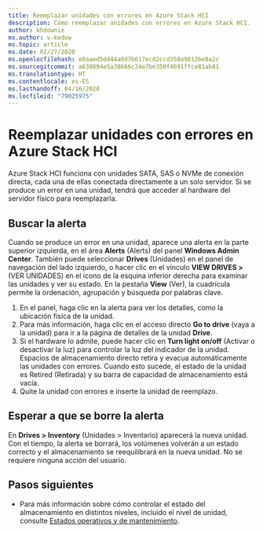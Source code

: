 ```yaml
---
title: Reemplazar unidades con errores en Azure Stack HCI
description: Cómo reemplazar unidades con errores en Azure Stack HCI.
author: khdownie
ms.author: v-kedow
ms.topic: article
ms.date: 02/27/2020
ms.openlocfilehash: e0aaed5d444a0d7b617ecd2ccd350a9812be8a2c
ms.sourcegitcommit: a630894e5a38666c24e7be350f4691ffce81ab81
ms.translationtype: HT
ms.contentlocale: es-ES
ms.lasthandoff: 04/16/2020
ms.locfileid: "79025975"
---
```

# <a name="replace-failed-drives-on-azure-stack-hci"></a>Reemplazar unidades con errores en Azure Stack HCI

Azure Stack HCI funciona con unidades SATA, SAS o NVMe de conexión directa, cada una de ellas conectada directamente a un solo servidor. Si se produce un error en una unidad, tendrá que acceder al hardware del servidor físico para reemplazarla.

## <a name="find-the-alert"></a>Buscar la alerta
Cuando se produce un error en una unidad, aparece una alerta en la parte superior izquierda, en el área **Alerts** (Alerts) del panel **Windows Admin Center**. También puede seleccionar **Drives** (Unidades) en el panel de navegación del lado izquierdo, o hacer clic en el vínculo **VIEW DRIVES >** (VER UNIDADES) en el icono de la esquina inferior derecha para examinar las unidades y ver su estado. En la pestaña **View** (Ver), la cuadrícula permite la ordenación, agrupación y búsqueda por palabras clave.

1. En el panel, haga clic en la alerta para ver los detalles, como la ubicación física de la unidad.
1. Para más información, haga clic en el acceso directo **Go to drive** (vaya a la unidad) para ir a la página de detalles de la unidad **Drive**.
1. Si el hardware lo admite, puede hacer clic en **Turn light on/off** (Activar o desactivar la luz) para controlar la luz del indicador de la unidad.
   Espacios de almacenamiento directo retira y evacua automáticamente las unidades con errores. Cuando esto sucede, el estado de la unidad es Retired (Retirada) y su barra de capacidad de almacenamiento está vacía.
1. Quite la unidad con errores e inserte la unidad de reemplazo.

## <a name="wait-for-the-alert-to-clear"></a>Esperar a que se borre la alerta
En **Drives > Inventory** (Unidades > Inventario) aparecerá la nueva unidad. Con el tiempo, la alerta se borrará, los volúmenes volverán a un estado correcto y el almacenamiento se reequilibrará en la nueva unidad. No se requiere ninguna acción del usuario.

## <a name="next-steps"></a>Pasos siguientes
-  Para más información sobre cómo controlar el estado del almacenamiento en distintos niveles, incluido el nivel de unidad, consulte [Estados operativos y de mantenimiento](/windows-server/storage/storage-spaces/storage-spaces-states).
